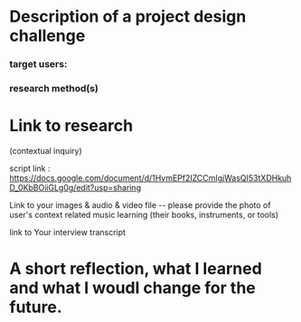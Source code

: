 # Description of a project design challenge 

### target users:


### research method(s)


# Link to research 
(contextual inquiry) 

script link : https://docs.google.com/document/d/1HvmEPf2IZCCmIgjWasQI53tXDHkuhD_0KbBOiiGLg0g/edit?usp=sharing

Link to your images & audio & video file -- please provide the photo of user's context related music learning (their books, instruments, or tools)

link to Your interview transcript

# A short reflection, what I learned and what I woudl change for the future.
